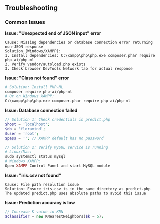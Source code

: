 ## Troubleshooting

### Common Issues

**Issue: "Unexpected end of JSON input" error**
```
Cause: Missing dependencies or database connection error returning non-JSON response
Solution (Windows/XAMPP):
1. Install dependencies: C:\xampp\php\php.exe composer.phar require php-ai/php-ml
2. Verify vendor/autoload.php exists
3. Check browser DevTools Network tab for actual response
```

**Issue: "Class not found" error**
```bash
# Solution: Install PHP-ML
composer require php-ai/php-ml
# Or on Windows XAMPP:
C:\xampp\php\php.exe composer.phar require php-ai/php-ml
```

**Issue: Database connection failed**
```php
// Solution 1: Check credentials in predict.php
$host = 'localhost';
$db = 'floramind';
$user = 'root';
$pass = ''; // XAMPP default has no password

// Solution 2: Verify MySQL service is running
# Linux/Mac:
sudo systemctl status mysql
# Windows XAMPP:
Open XAMPP Control Panel and start MySQL module
```

**Issue: "iris.csv not found"**
```
Cause: File path resolution issue
Solution: Ensure iris.csv is in the same directory as predict.php
The updated predict.php uses absolute paths to avoid this issue
```

**Issue: Prediction accuracy is low**
```php
// Increase K value in KNN
$classifier = new KNearestNeighbors($k = 5);
```
